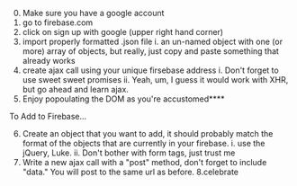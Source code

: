 
0. Make sure you have a google account
1. go to firebase.com
2. click on sign  up with google (upper right hand corner)
3. import properly formatted .json file
  i. an un-named object with one (or more) array of objects, but really, just copy and paste something that already works
4. create ajax call using  your unique firsebase address
  i. Don't forget to use sweet sweet promises
  ii. Yeah, um, I guess it would work with XHR, but go ahead and learn ajax.
5. Enjoy popoulating the DOM as you're accustomed****

To Add to Firebase...

6. Create an object that you want to add, it should probably match the format of the objects that are currently in your firebase.
  i. use the jQuery, Luke.
  ii. Don't bother with form tags, just trust me
7. Write a new ajax call with a "post" method, don't forget to include "data." You will post to the same url as before.
8.celebrate 